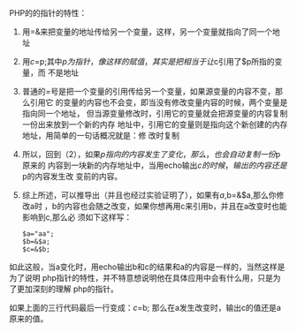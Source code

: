 
PHP的的指针的特性：

1. 用=&来把变量的地址传给另一个变量，这样，另一个变量就指向了同一个地址

2. 用$c=$p;其中$p为指针，像这样的赋值，其实是把相当于让$c引用了$p所指的变量，而
   不是地址

3. 普通的=号是把一个变量的引用传给另一个变量，如果源变量的内容不变，那么引用它
   的变量的内容也不会变，即当没有修改变量内容的时候，两个变量是指向同一个地址，
   但当源变量修改时，引用它的变量就会把源变量的内容复制一份出来放到一个新的内存
   地址中，引用它的变量则是指向这个新创建的内存地址，用简单的一句话概况就是：修
   改时复制

4. 所以，回到（2），如果$p指向的内容发生了变化，那么，也会自动复制一份$p原来的
   内容到一块新的内存地址中，当用echo输出$c的时候，输出的内容还是$p的内容发生改
   变前的内容。

5. 综上所述，可以推导出（并且也经过实验证明了），如果有$a,$b=&$a,那么你修改a时
   ，b的内容也会随之改变，如果你想再用c来引用b，并且在a改变时也能影响到c,那么必
   须如下这样写：

    ```
    $a="aa";
    $b=&$a;
    $c=&$b; 
    ```

如此这般，当a变化时，用echo输出b和c的结果和a的内容是一样的，当然这样是为了说明
php指针的特性，并不特意想说明他在具体应用中会有什么用，只是为了更加深刻的理解
php的指针。

如果上面的三行代码最后一行变成：$c=$b;
那么在a发生改变时，输出c的值还是a原来的值。
